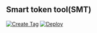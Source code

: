 ## Smart token tool(SMT)

[![Create Tag](https://github.com/atonoy/smart-token-tool/actions/workflows/tag.yml/badge.svg)](https://github.com/atonoy/smart-token-tool/actions/workflows/tag.yml)
[![Deploy](https://github.com/atonoy/smart-token-tool/actions/workflows/deploy.yml/badge.svg)](https://github.com/atonoy/smart-token-tool/actions/workflows/deploy.yml)



